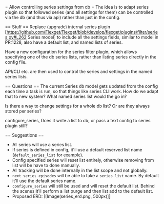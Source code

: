 = Allow controlling series settings from db =
The idea is to adapt series plugin so that followed series (and all settings for them) can be controlled via the db (and thus via api) rather than just in the config.

== Stuff ==
Replace (upgrade) internal series plugin [https://github.com/Flexget/Flexget/blob/develop/flexget/plugins/filter/series.py#L262 Series model] to include all the settings fields, similar to model in PR:1228, also have a default list, and named lists of series.

Have a new configuration for the series filter plugin, which allows specifying one of the db series lists, rather than listing series directly in the config file.

API/CLI etc. are then used to control the series and settings in the named series lists.

== Questions ==
The current Series db model gets updated from the config each time a task is run, so that things like series CLI work. How do we adapt that to new system? What named series list would the go in?

Is there a way to change settings for a whole db list? Or are they always stored per series?

configure_series, Does it write a list to db, or pass a text config to series plugin still?


== Suggestions ==
* All series will use a series list.
* If series is defined in config, it'll use a default reserved list name (`default_series_list` for example).
* Config specified series will reset list entirely, otherwise removing from list will be have to done manually.
* All tracking will be done internally in the list scope and not globally.
* `next_series_episodes` will be able to take a `series_list` name. By default it'll use the default series name.
* `configure_series` will still be used and will reset the default list. Behind the scenes it'll perform a list purge and then list add to the default list.
* Proposed ERD:
[[Image(series_erd.png, 500px)]]
